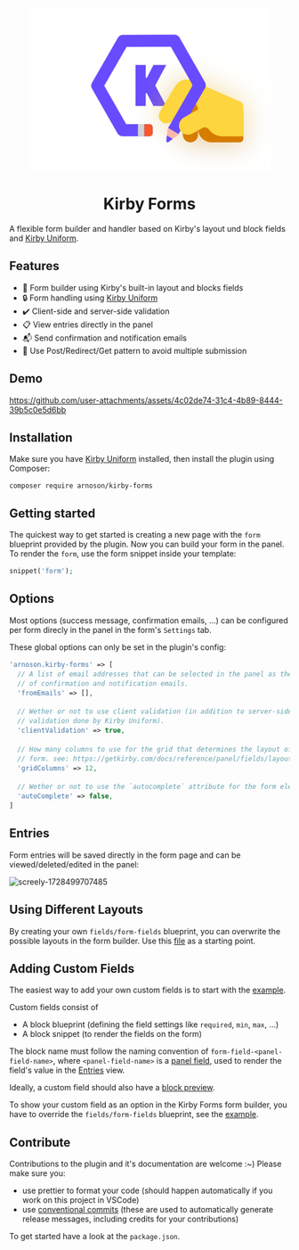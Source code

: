 <p align="center">
  <picture>
      <source media="(prefers-color-scheme: dark)" srcset="./.github/logo-dark.svg?2">
      <img src="./.github/logo-light.svg?2" alt="" />
  </picture>
</p>

<h1 align="center">Kirby Forms</h1>

A flexible form builder and handler based on Kirby's layout und block fields and [Kirby Uniform](https://github.com/mzur/kirby-uniform/).

## Features

- 🎨 Form builder using Kirby's built-in layout and blocks fields
- 🔒 Form handling using [Kirby Uniform](https://github.com/mzur/kirby-uniform/)
- ✔️ Client-side and server-side validation
- 📋 View entries directly in the panel
- 📬 Send confirmation and notification emails
- 🔗 Use Post/Redirect/Get pattern to avoid multiple submission

## Demo



https://github.com/user-attachments/assets/4c02de74-31c4-4b89-8444-39b5c0e5d6bb



## Installation

Make sure you have [Kirby Uniform](https://github.com/mzur/kirby-uniform/) installed, then install the plugin using Composer:

```shell
composer require arnoson/kirby-forms
```

## Getting started

The quickest way to get started is creating a new page with the `form` blueprint provided by the plugin. Now you can build your form in the panel. To render the `form`, use the form snippet inside your template:

```php
snippet('form');
```

## Options

Most options (success message, confirmation emails, ...) can be configured per form direcly in the panel in the form's `Settings` tab.

These global options can only be set in the plugin's config:

```php
'arnoson.kirby-forms' => [
  // A list of email addresses that can be selected in the panel as the sender
  // of confirmation and notification emails.
  'fromEmails' => [],

  // Wether or not to use client validation (in addition to server-side
  // validation done by Kirby Uniform).
  'clientValidation' => true,

  // How many columns to use for the grid that determines the layout of the
  // form. see: https://getkirby.com/docs/reference/panel/fields/layout#calculate-the-column-span-value
  'gridColumns' => 12,

  // Wether or not to use the `autocomplete` attribute for the form element.
  'autoComplete' => false,
]
```

## Entries

Form entries will be saved directly in the form page and can be viewed/deleted/edited in the panel:

![screely-1728499707485](https://github.com/user-attachments/assets/36a44b02-10ec-4806-870d-2de324604e90)


## Using Different Layouts

By creating your own `fields/form-fields` blueprint, you can overwrite the possible layouts in the form builder. Use this [file](https://github.com/arnoson/kirby-forms/blob/master/blueprints/fields/form-fields.yml) as a starting point.

## Adding Custom Fields

The easiest way to add your own custom fields is to start with the [example](https://github.com/arnoson/kirby-forms/tree/master/example/site/plugins/custom-form-fields).

Custom fields consist of

- A block blueprint (defining the field settings like `required`, `min`, `max`, ...)
- A block snippet (to render the fields on the form)

The block name must follow the naming convention of `form-field-<panel-field-name>`, where `<panel-field-name>` is a [panel field](https://getkirby.com/docs/reference/panel/fields), used to render the field's value in the [Entries](#entries) view.

Ideally, a custom field should also have a [block preview](https://getkirby.com/docs/cookbook/panel/custom-block-type#simple-index-js).

To show your custom field as an option in the Kirby Forms form builder, you have to override the `fields/form-fields` blueprint, see the [example](https://github.com/arnoson/kirby-forms/tree/master/example/site/blueprints/fields/form-fields.yml).

## Contribute

Contributions to the plugin and it's documentation are welcome :~) Please make sure you:

- use prettier to format your code (should happen automatically if you work on this project in VSCode)
- use [conventional commits](https://www.conventionalcommits.or) (these are used to automatically generate release messages, including credits for your contributions)

To get started have a look at the `package.json`.
